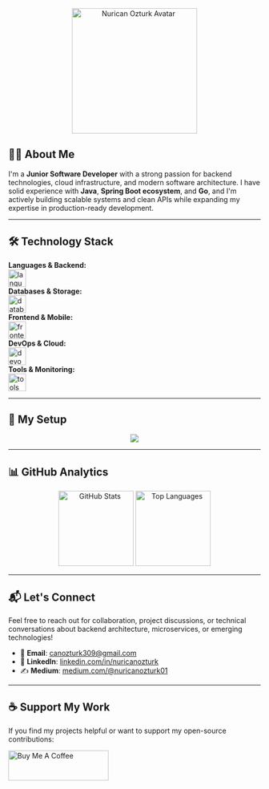<div align="center">
  <img height="250" src="https://avatars.githubusercontent.com/u/62218588?v=4" alt="Nurican Ozturk Avatar" />
</div>

## 👨‍💻 About Me

I'm a **Junior Software Developer** with a strong passion for backend technologies, cloud infrastructure, and modern software architecture. I have solid experience with **Java**, **Spring Boot ecosystem**, and **Go**, and I'm actively building scalable systems and clean APIs while expanding my expertise in production-ready development.

---

## 🛠️ Technology Stack

<div align="left">
  <strong>Languages & Backend:</strong><br/>
  <img src="https://skillicons.dev/icons?i=java,rust,go,kotlin,spring,hibernate,kafka,rabbitmq" height="35" alt="languages backend" />
  
  <br/>
  <strong>Databases & Storage:</strong><br/>
  <img src="https://skillicons.dev/icons?i=postgres,mysql,redis,mongodb" height="35" alt="databases" />
  
  <br/>
  <strong>Frontend & Mobile:</strong><br/>
  <img src="https://skillicons.dev/icons?i=angular,svelte,androidstudio" height="35" alt="frontend mobile" />
  
  <br/>
  <strong>DevOps & Cloud:</strong><br/>
  <img src="https://skillicons.dev/icons?i=docker,kubernetes,aws,cloudflare,vercel,linux" height="35" alt="devops cloud" />
  
  <br/>
  <strong>Tools & Monitoring:</strong><br/>
  <img src="https://skillicons.dev/icons?i=maven,gradle,git,github,githubactions,idea,vscode,postman,grafana,prometheus" height="35" alt="tools monitoring" />
</div>

---

## 🌟 My Setup

<p align="center">
  <a href="https://setupshowroom.com" target="_blank" rel="noopener noreferrer">
    <img src="https://api.setupshowroom.com/public/card/user/01JR2NW5T24BQKPBEJ9D1MZZ4G/sys-card?type=development"/>
  </a>
</p>

---

## 📊 GitHub Analytics

<div align="center">
  <img src="https://github-readme-stats.vercel.app/api?username=nuricanozturk01&hide_title=false&hide_rank=false&show_icons=true&include_all_commits=true&count_private=true&disable_animations=false&theme=blueberry&locale=en&hide_border=true" height="150" alt="GitHub Stats" />
  <img src="https://github-readme-stats.vercel.app/api/top-langs?username=nuricanozturk01&locale=en&hide_title=false&layout=compact&card_width=320&langs_count=5&theme=blueberry&hide_border=true" height="150" alt="Top Languages" />
</div>

---

## 📬 Let's Connect

Feel free to reach out for collaboration, project discussions, or technical conversations about backend architecture, microservices, or emerging technologies!

- 📧 **Email**: [canozturk309@gmail.com](mailto:canozturk309@gmail.com)
- 💼 **LinkedIn**: [linkedin.com/in/nuricanozturk](https://linkedin.com/in/nuricanozturk)
- ✍️ **Medium**: [medium.com/@nuricanozturk01](https://medium.com/@nuricanozturk01)

---

## ☕ Support My Work

If you find my projects helpful or want to support my open-source contributions:

<a href="https://www.buymeacoffee.com/canozturk3U" target="_blank">
  <img src="https://cdn.buymeacoffee.com/buttons/v2/default-yellow.png" alt="Buy Me A Coffee" style="height: 60px !important;width: 200px !important;" >
</a>
